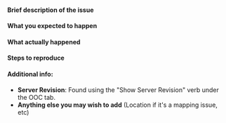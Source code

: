 #### Brief description of the issue

#### What you expected to happen

#### What actually happened

#### Steps to reproduce

#### Additional info:
 - **Server Revision**: Found using the "Show Server Revision" verb under the OOC tab.
 - **Anything else you may wish to add** (Location if it's a mapping issue, etc)
